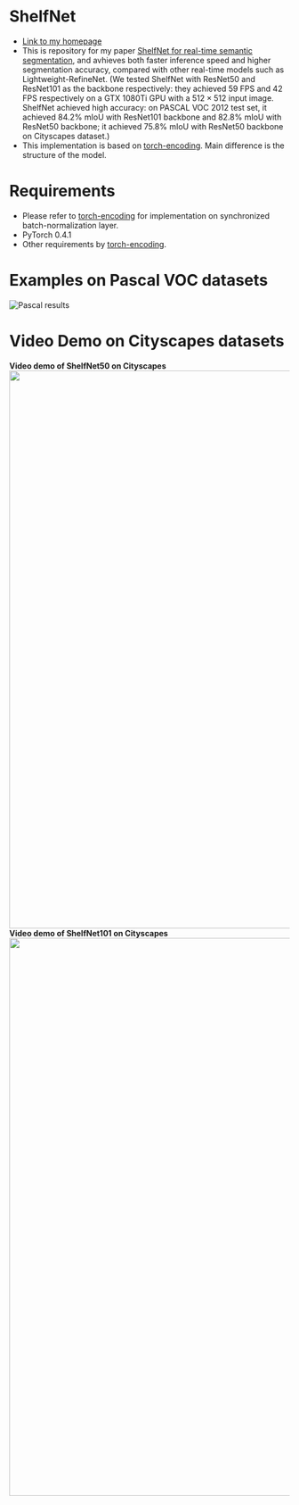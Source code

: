 # ShelfNet 
* [Link to my homepage](https://juntangzhuang.com)
* This is repository for my paper [ShelfNet for real-time semantic segmentation](https://juntang-zhuang.github.io/files/ShelfNet_2019.pdf), and avhieves both faster inference speed and higher segmentation accuracy, compared with other real-time models such as Lightweight-RefineNet. (We tested ShelfNet with ResNet50 and ResNet101 as the backbone respectively: they achieved 59 FPS and 42 FPS respectively on a GTX 1080Ti GPU with a $512 \times 512$ input image. ShelfNet achieved high accuracy: on PASCAL VOC 2012 test set, it achieved 84.2\% mIoU with ResNet101 backbone and 82.8\% mIoU with ResNet50 backbone; it achieved 75.8\% mIoU with ResNet50 backbone on Cityscapes dataset.)<br>
* This implementation is based on [torch-encoding](https://github.com/zhanghang1989/PyTorch-Encoding). Main difference is the structure of the model.

# Requirements
* Please refer to [torch-encoding](https://github.com/zhanghang1989/PyTorch-Encoding) for implementation on synchronized batch-normalization layer.
* PyTorch 0.4.1
* Other requirements by [torch-encoding](https://github.com/zhanghang1989/PyTorch-Encoding).

# Examples on Pascal VOC datasets
![Pascal results](https://github.com/juntang-zhuang/ShelfNet/blob/master/video_demo/Pascal_results.png) </br>

# Video Demo on Cityscapes datasets
**Video demo of ShelfNet50 on Cityscapes**
<a href="url"><img src="https://github.com/juntang-zhuang/ShelfNet/blob/master/video_demo/shelfnet50_demo.gif" align="left"  width="1000" ></a> </br>
**Video demo of ShelfNet101 on Cityscapes** </br>
<a href="url"><img src="https://github.com/juntang-zhuang/ShelfNet/blob/master/video_demo/shelfnet101_demo.gif" align="left"  width="1000" ></a> </br>
